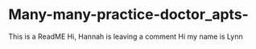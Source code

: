# Many-many-practice-doctor_apts-
This is a ReadME
Hi, Hannah is leaving a comment
Hi my name is Lynn

